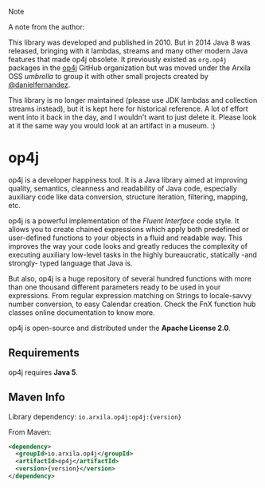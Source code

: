 
> [!NOTE]
> A note from the author:
> 
> This library was developed and published in 2010. But in 2014 Java 8 was released, bringing with it lambdas,
> streams and many other modern Java features that made op4j obsolete. It previously existed as `org.op4j` packages
> in the [op4j](https://github.com/op4j) GitHub organization but was moved under the Arxila OSS _umbrella_ 
> to group it with other small projects created by [@danielfernandez](https://github.com/danielfernandez).
> 
> This library is no longer maintained (please use JDK lambdas and collection streams instead), but it is kept here
> for historical reference. A lot of effort went into it back in the day, and I wouldn't want to just delete
> it. Please look at it the same way you would look at an artifact in a museum. :)



op4j
====

op4j is a developer happiness tool. It is a Java library aimed at improving quality, semantics, cleanness 
and readability of Java code, especially auxiliary code like data conversion, structure iteration, filtering,
mapping, etc.

op4j is a powerful implementation of the _Fluent Interface_ code style. It allows you to create chained expressions
which apply both predefined or user-defined functions to your objects in a fluid and readable way. This improves
the way your code looks and greatly reduces the complexity of executing auxiliary low-level tasks in the highly
bureaucratic, statically -and strongly- typed language that Java is.

But also, op4j is a huge repository of several hundred functions with more than one thousand different
parameters ready to be used in your expressions. From regular expression matching on Strings to locale-savvy number
conversion, to easy Calendar creation. Check the FnX function hub classes online documentation to know more.

op4j is open-source and distributed under the **Apache License 2.0**.



Requirements
------------

op4j requires **Java 5**.



Maven Info
----------

Library dependency: `io.arxila.op4j:op4j:{version}`

From Maven:

```xml
<dependency>
  <groupId>io.arxila.op4j</groupId>
  <artifactId>op4j</artifactId>
  <version>{version}</version>
</dependency>
```


